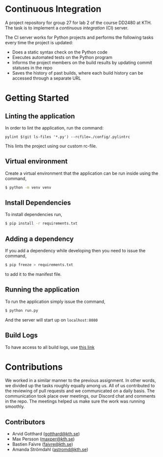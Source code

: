 # Continuous Integration

A project repository for group 27 for lab 2 of the course DD2480 at KTH. The task is to implement a _continuous integration_ (CI) server.

The CI server works for Python projects and performs the following tasks every time the project is updated:

- Does a static syntax check on the Python code
- Executes automated tests on the Python program
- Informs the project members on the build results by updating commit statuses in the repo
- Saves the history of past builds, where each build history can be accessed through a separate URL

# Getting Started

## Linting the application

In order to lint the application, run the command:

```
pylint $(git ls-files '*.py') --rcfile=./config/.pylintrc
```

This lints the project using our custom rc-file.

## Virtual environment

Create a virtual environment that the application can be run inside using the command,

```bash
$ python -m venv venv
```

## Install Dependencies

To install dependencies run,

```bash
$ pip install -r requirements.txt
```

## Adding a dependency

If you add a dependency while developing then you need to issue the command,

```bash
$ pip freeze > requirements.txt
```

to add it to the manifest file.

## Running the application

To run the application simply issue the command,

```bash
$ python run.py
```

And the server will start up on `localhost:8080`

## Build Logs

To have access to all build logs, use [this link](https://8972-158-174-209-135.ngrok.io/logfiles)

# Contributions

We worked in a similar manner to the previous assignment. In other words, we divided up the tasks roughly equally among us. All of us contributed to the reviewing of pull requests and we communicated on a daily basis. The communication took place over meetings, our Discord chat and comments in the repo. The meetings helped us make sure the work was running smoothly.

## Contributors

- Arvid Gotthard (gotthard@kth.se)
- Max Persson (maxper@kth.se)
- Bastien Faivre (faivre@kth.se)
- Amanda Strömdahl (astromd@kth.se)
